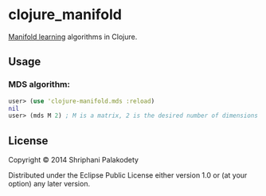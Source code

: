 # clojure_manifold

[Manifold learning](http://en.wikipedia.org/wiki/Nonlinear_dimensionality_reduction)
algorithms in Clojure.

## Usage

### MDS algorithm:
```clojure
user> (use 'clojure-manifold.mds :reload)
nil
user> (mds M 2) ; M is a matrix, 2 is the desired number of dimensions
```

## License

Copyright © 2014 Shriphani Palakodety

Distributed under the Eclipse Public License either version 1.0 or (at
your option) any later version.

